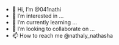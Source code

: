 
- 👋 Hi, I’m @041nathi
- 👀 I’m interested in ...
- 🌱 I’m currently learning ...
- 💞️ I’m looking to collaborate on ...
- 📫 How to reach me @nathaly_nathasha

<!---
041nathii/041nathii is a ✨ special ✨ repository because its `README.md` (this file) appears on your GitHub profile.
You can click the Preview link to take a look at your changes.
--->
